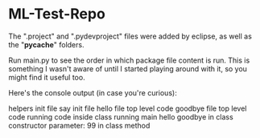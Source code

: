 # ML-Test-Repo

The ".project" and ".pydevproject" files were added by eclipse, as well as the "__pycache__" folders.

Run main.py to see the order in which package file content is run. This is something I wasn't
aware of until I started playing around with it, so you might find it useful too.

Here's the console output (in case you're curious):

helpers init file
say init file
hello file top level code
goodbye file top level code
running code inside class
running main
hello
goodbye
in class constructor
parameter: 99
in class method


